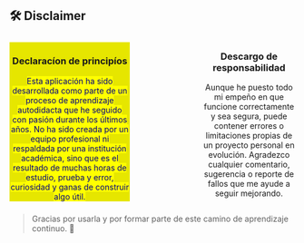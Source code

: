 ## 🛠️ Disclaimer
<section style="display: flex; justify-content: center; align-items: center; gap: 8rem; width: 100%; text-align: center; margin-left: 0.010rem;">

<article style="background-color: #e6e600;">

<h3>

Declaracíon de principíos

</h3>
<mark style=" color: navy;">
Esta aplicación ha sido desarrollada como parte de un proceso de aprendizaje autodidacta que he seguido con pasión durante los últimos años. No ha sido creada por un equipo profesional ni respaldada por una institución académica, sino que es el resultado de muchas horas de estudio, prueba y error, curiosidad y ganas de construir algo útil.
</mark>
</article>
<article>

<h3>

Descargo de responsabilidad

</h3>

Aunque he puesto todo mi empeño en que funcione correctamente y sea segura, puede contener errores o limitaciones propias de un proyecto personal en evolución. Agradezco cualquier comentario, sugerencia o reporte de fallos que me ayude a seguir mejorando.

</article>
</section>
<blockquote>

Gracias por usarla y por formar parte de este camino de aprendizaje continuo. 🙏

</blockquote>